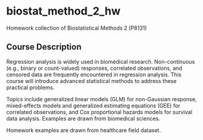 # biostat_method_2_hw
Homework collection of Biostatistical Methods 2 (P8131)

## Course Description
Regression analysis is widely used in biomedical research. Non-continuous (e.g., binary or count-valued) responses, correlated observations, and censored data are frequently encountered in regression analysis. This course will introduce advanced statistical methods to address these practical problems. 

Topics include generalized linear models (GLM) for non-Gaussian response, mixed-effects models and generalized estimating equations (GEE) for correlated observations, and Cox proportional hazards models for survival data analysis. Examples are drawn from biomedical sciences.

Homework examples are drawn from healthcare field dataset. 